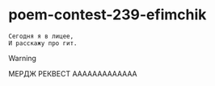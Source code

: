 # poem-contest-239-efimchik

```
Сегодня я в лицее,
И расскажу про гит.
```  

> [!Warning]
> МЕРДЖ РЕКВЕСТ ААААААААААААА

